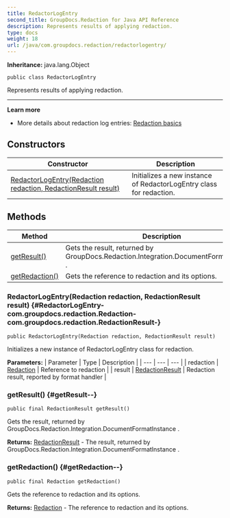 ```yaml
---
title: RedactorLogEntry
second_title: GroupDocs.Redaction for Java API Reference
description: Represents results of applying redaction.
type: docs
weight: 18
url: /java/com.groupdocs.redaction/redactorlogentry/
---
```

**Inheritance:**
java.lang.Object
```
public class RedactorLogEntry
```

Represents results of applying redaction.

--------------------

**Learn more**

 *  More details about redaction log entries: [Redaction basics][]


[Redaction basics]: https://docs.groupdocs.com/redaction/java/redaction-basics/
## Constructors

| Constructor | Description |
| --- | --- |
| [RedactorLogEntry(Redaction redaction, RedactionResult result)](#RedactorLogEntry-com.groupdocs.redaction.Redaction-com.groupdocs.redaction.RedactionResult-) | Initializes a new instance of RedactorLogEntry class for redaction. |
## Methods

| Method | Description |
| --- | --- |
| [getResult()](#getResult--) | Gets the result, returned by  GroupDocs.Redaction.Integration.DocumentFormatInstance . |
| [getRedaction()](#getRedaction--) | Gets the reference to redaction and its options. |
### RedactorLogEntry(Redaction redaction, RedactionResult result) {#RedactorLogEntry-com.groupdocs.redaction.Redaction-com.groupdocs.redaction.RedactionResult-}
```
public RedactorLogEntry(Redaction redaction, RedactionResult result)
```


Initializes a new instance of RedactorLogEntry class for redaction.

**Parameters:**
| Parameter | Type | Description |
| --- | --- | --- |
| redaction | [Redaction](../../com.groupdocs.redaction/redaction) | Reference to redaction |
| result | [RedactionResult](../../com.groupdocs.redaction/redactionresult) | Redaction result, reported by format handler |

### getResult() {#getResult--}
```
public final RedactionResult getResult()
```


Gets the result, returned by  GroupDocs.Redaction.Integration.DocumentFormatInstance .

**Returns:**
[RedactionResult](../../com.groupdocs.redaction/redactionresult) - The result, returned by  GroupDocs.Redaction.Integration.DocumentFormatInstance .
### getRedaction() {#getRedaction--}
```
public final Redaction getRedaction()
```


Gets the reference to redaction and its options.

**Returns:**
[Redaction](../../com.groupdocs.redaction/redaction) - The reference to redaction and its options.

